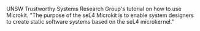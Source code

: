 UNSW Trustworthy Systems Research Group's tutorial on how to use Microkit. 
"The purpose of the seL4 Microkit is to enable system designers to create static software systems based on the seL4 microkernel."
